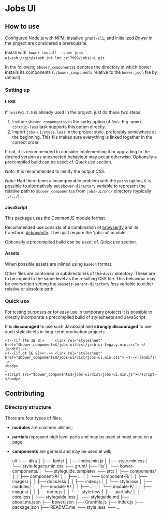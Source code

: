 # Jobs UI

## How to use

Configured [Node.js](http://nodejs.org/) with *NPM*, installed `grunt-cli`,
and initialized [*Bower*](http://bower.io/) in the project are considered a
prerequisite.

Install with:
`bower install --save jobs-ui=ssh://git@stash.int.lmc.cz:7999/jobs/ui.git`.

In the following `$bower_components$` denotes the directory in which bower
installs its components (`./bower_components` relative to the `bower.json` file
by default).

### Setting up

#### LESS
If `less#v1.7.0` is already used in the project, just do these two steps:

1.  Include `$bower_components$` in the `paths` option of *less*. E.g.
    `grunt-contrib-less` task supports this option directly.
2.  Import `jobs-ui/style.less` in the project style, preferably somewhere at
    the beginning. This file makes sure everything is linked together in the
    correct order.

If not, it is recommended to consider implementing it or upgrading to the
desired version as unexpected behaviour may occur otherwise.
Optionally a precompiled build can be used; cf. *Quick use* section.

*Note*: It is recommended to minify the output *CSS*.

*Note*: Had there been a inconquerable problem with the `paths` option, it is
possible to alternatively set `@bower-directory` variable to represent the
relative path to `$bower_components$` from `jobs-ui/src/` directory
(typically `../../`).

#### JavaScript

This package uses the *CommonJS* module format.

Recommended use consists of a combination of [browserify](http://browserify.org/)
and its transform [debowerify](https://github.com/eugeneware/debowerify).
Then just require the 'jobs-ui' module.

Optionally a precompiled build can be used; cf. *Quick use* section.

#### Assets

When possible assets are inlined using `base64` format.

Other files are contained in subdirectories of the `dist/` directory.
These are to be copied to the same level as the resulting CSS file.
This behaviour may be overwritten setting the `@assets-parent-directory` *less*
variable to either relative or absolute path.

### Quick use

For testing purposes or for easy use in temporary projects it is possible to
directly incorporate a precompiled build of stylesheets and JavaScript.

It is **discouraged** to use such JavaScipt and **strongly discouraged** to use
such stylesheets in long-term production projects.

    <!--[if lte IE 8]>     <link rel="stylesheet" href="$bower_components$/jobs-ui/dist/josb-ui-legacy.min.css"> <![endif]-->
    <!--[if gt IE 8]><!--> <link rel="stylesheet" href="$bower_components$/jobs-ui/dist/jobs-ui.min.css"> <!--<![endif]-->
    <body>
    …
    <script src="$bower_components$/jobs-ui/dist/jobs-ui.min.js"></script>
    </body>

## Contributing

### Directory structure

There are four types of files:

*   **modules** are common utilities;
*   **partials** represent high level parts and may be used at most once on a page;
*   **components** are general and may be used at will;

    ui/
    ├── dist/
    │   ├── fonts/
    │   ├── index.min.js
    │   ├── style.min.css
    │   └── style-legacy.min.css
    ├── grunt/
    ├── lib/
    │   ├── bower-components/
    │   └── styleguide_template/
    ├── src/
    │   ├── components/
    │   │   ├── component-A/
    │   │   ├── …
    │   │   └── component-R/
    │   │       ├── images/
    │   │       ├── docs.less
    │   │       ├── index.js
    │   │       └── style.less
    │   ├── modules/
    │   │   ├── module-A/
    │   │   ├── …
    │   │   └── module-P/
    │   │       ├── images/
    │   │       ├── index.js
    │   │       └── style.less
    │   ├── partials/
    │   ├── core.less
    │   ├── styleguide.less
    │   └── styleguide.md
    ├── about.me.json
    ├── bower.json
    ├── Gruntfile.js
    ├── index.js
    ├── package.json
    ├── README.me
    ├── style.less
    └── …
